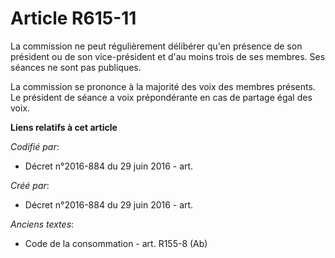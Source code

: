 # Article R615-11

La commission ne peut régulièrement délibérer qu'en présence de son président ou de son vice-président et d'au moins trois de
ses membres. Ses séances ne sont pas publiques.

La commission se prononce à la majorité des voix des membres présents. Le président de séance a voix prépondérante en cas de
partage égal des voix.

**Liens relatifs à cet article**

_Codifié par_:

  - Décret n°2016-884 du 29 juin 2016 - art.

_Créé par_:

  - Décret n°2016-884 du 29 juin 2016 - art.

_Anciens textes_:

  - Code de la consommation - art. R155-8 (Ab)
